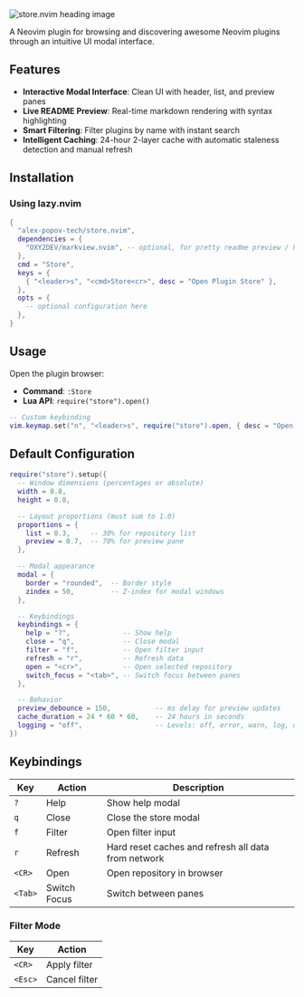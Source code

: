 <img alt="store.nvim heading image" src="https://github.com/user-attachments/assets/f42b94e4-e3b0-44dc-a8b3-ca59f0817d17" />

A Neovim plugin for browsing and discovering awesome Neovim plugins through an intuitive UI modal interface.

## Features

- **Interactive Modal Interface**: Clean UI with header, list, and preview panes
- **Live README Preview**: Real-time markdown rendering with syntax highlighting
- **Smart Filtering**: Filter plugins by name with instant search
- **Intelligent Caching**: 24-hour 2-layer cache with automatic staleness detection and manual refresh

## Installation

### Using lazy.nvim

```lua
{
  "alex-popov-tech/store.nvim",
  dependencies = {
    "OXY2DEV/markview.nvim", -- optional, for pretty readme preview / help window
  },
  cmd = "Store",
  keys = {
    { "<leader>s", "<cmd>Store<cr>", desc = "Open Plugin Store" },
  },
  opts = {
    -- optional configuration here
  },
}
```

## Usage

Open the plugin browser:

- **Command**: `:Store`
- **Lua API**: `require("store").open()`

```lua
-- Custom keybinding
vim.keymap.set("n", "<leader>s", require("store").open, { desc = "Open Plugin Store" })
```

## Default Configuration

```lua
require("store").setup({
  -- Window dimensions (percentages or absolute)
  width = 0.8,
  height = 0.8,

  -- Layout proportions (must sum to 1.0)
  proportions = {
    list = 0.3,     -- 30% for repository list
    preview = 0.7,  -- 70% for preview pane
  },

  -- Modal appearance
  modal = {
    border = "rounded",  -- Border style
    zindex = 50,         -- Z-index for modal windows
  },

  -- Keybindings
  keybindings = {
    help = "?",             -- Show help
    close = "q",            -- Close modal
    filter = "f",           -- Open filter input
    refresh = "r",          -- Refresh data
    open = "<cr>",          -- Open selected repository
    switch_focus = "<tab>", -- Switch focus between panes
  },

  -- Behavior
  preview_debounce = 150,           -- ms delay for preview updates
  cache_duration = 24 * 60 * 60,    -- 24 hours in seconds
  logging = "off",                  -- Levels: off, error, warn, log, debug
})
```

## Keybindings

| Key | Action | Description |
|-----|--------|-------------|
| `?` | Help | Show help modal |
| `q` | Close | Close the store modal |
| `f` | Filter | Open filter input |
| `r` | Refresh | Hard reset caches and refresh all data from network |
| `<CR>` | Open | Open repository in browser |
| `<Tab>` | Switch Focus | Switch between panes |

### Filter Mode

| Key | Action |
|-----|--------|
| `<CR>` | Apply filter |
| `<Esc>` | Cancel filter |